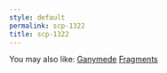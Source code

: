 ```yaml
---
style: default
permalink: scp-1322
title: scp-1322
---
```

You may also like:
[Ganymede](http://scp-wiki.net/ganymede)
[Fragments](http://scp-wiki.net/fragments)